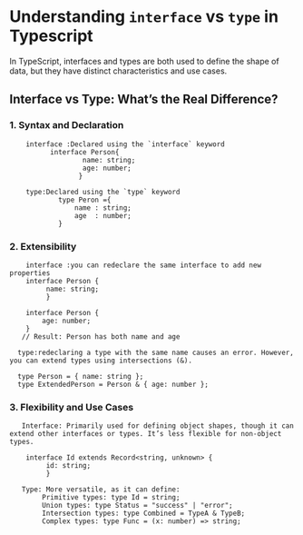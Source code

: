 # Understanding `interface` vs `type` in Typescript
In TypeScript, interfaces and types are both used to define the shape of data, but they have distinct characteristics and use cases.

##  Interface vs Type: What’s the Real Difference?

### 1. Syntax and Declaration
        interface :Declared using the `interface` keyword
              interface Person{
                      name: string;
                      age: number;
                     }

        type:Declared using the `type` keyword  
                type Peron ={
                    name : string;
                    age  : number;
                }           

### 2. Extensibility
        interface :you can redeclare the same interface to add new properties
        interface Person {
             name: string;
             }

        interface Person {
            age: number;
        }
       // Result: Person has both name and age

      type:redeclaring a type with the same name causes an error. However, you can extend types using intersections (&).

      type Person = { name: string };
      type ExtendedPerson = Person & { age: number };

### 3. Flexibility and Use Cases
       Interface: Primarily used for defining object shapes, though it can extend other interfaces or types. It’s less flexible for non-object types.

        interface Id extends Record<string, unknown> {
             id: string;
             }

       Type: More versatile, as it can define:
            Primitive types: type Id = string;
            Union types: type Status = "success" | "error";
            Intersection types: type Combined = TypeA & TypeB;
            Complex types: type Func = (x: number) => string;      
 

